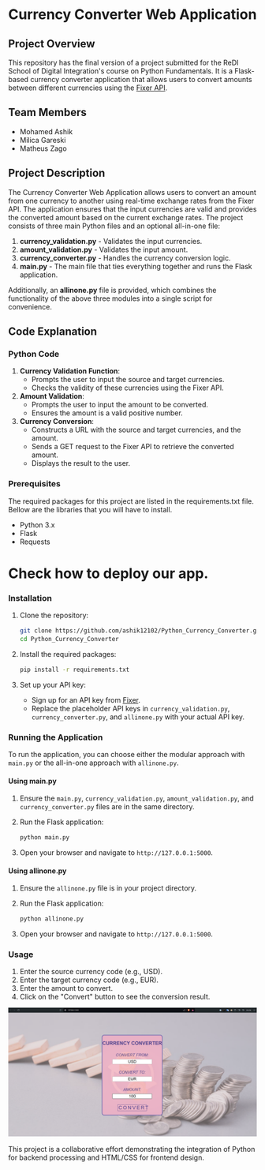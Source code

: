 
# Currency Converter Web Application

## Project Overview

This repository has the final version of a project submitted for the ReDI School of Digital Integration's course on Python Fundamentals. It is a Flask-based currency converter application that allows users to convert amounts between different currencies using the [Fixer API](https://apilayer.com/marketplace/fixer-api).

## Team Members
- Mohamed Ashik
- Milica Gareski
- Matheus Zago

## Project Description
The Currency Converter Web Application allows users to convert an amount from one currency to another using real-time exchange rates from the Fixer API. The application ensures that the input currencies are valid and provides the converted amount based on the current exchange rates. The project consists of three main Python files and an optional all-in-one file:

1. **currency_validation.py** - Validates the input currencies.
2. **amount_validation.py** - Validates the input amount.
3. **currency_converter.py** - Handles the currency conversion logic.
4. **main.py** - The main file that ties everything together and runs the Flask application.

Additionally, an **allinone.py** file is provided, which combines the functionality of the above three modules into a single script for convenience.

## Code Explanation

### Python Code
1. **Currency Validation Function**: 
   - Prompts the user to input the source and target currencies.
   - Checks the validity of these currencies using the Fixer API.
2. **Amount Validation**: 
   - Prompts the user to input the amount to be converted.
   - Ensures the amount is a valid positive number.
3. **Currency Conversion**: 
   - Constructs a URL with the source and target currencies, and the amount.
   - Sends a GET request to the Fixer API to retrieve the converted amount.
   - Displays the result to the user.


### Prerequisites
The required packages for this project are listed in the requirements.txt file.
Bellow are the libraries that you will have to install. 

- Python 3.x
- Flask
- Requests

# Check how to deploy our app.

### Installation

1. Clone the repository:

    ```bash
    git clone https://github.com/ashik12102/Python_Currency_Converter.git
    cd Python_Currency_Converter
    ```

2. Install the required packages:

    ```bash
    pip install -r requirements.txt
    ```

3. Set up your API key:

    - Sign up for an API key from [Fixer](https://apilayer.com/marketplace/fixer-api).
    - Replace the placeholder API keys in `currency_validation.py`, `currency_converter.py`, and `allinone.py` with your actual API key.

### Running the Application

To run the application, you can choose either the modular approach with `main.py` or the all-in-one approach with `allinone.py`.

#### Using main.py

1. Ensure the `main.py`, `currency_validation.py`, `amount_validation.py`, and `currency_converter.py` files are in the same directory.
2. Run the Flask application:

    ```bash
    python main.py
    ```

3. Open your browser and navigate to `http://127.0.0.1:5000`.

#### Using allinone.py

1. Ensure the `allinone.py` file is in your project directory.
2. Run the Flask application:

    ```bash
    python allinone.py
    ```

3. Open your browser and navigate to `http://127.0.0.1:5000`.

### Usage

1. Enter the source currency code (e.g., USD).
2. Enter the target currency code (e.g., EUR).
3. Enter the amount to convert.
4. Click on the "Convert" button to see the conversion result.

![alt text](image.png)

This project is a collaborative effort demonstrating the integration of Python for backend processing and HTML/CSS for frontend design.

